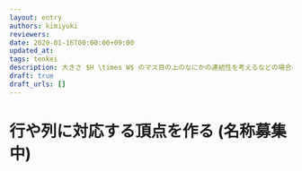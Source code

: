 ```yaml
---
layout: entry
authors: kimiyuki
reviewers:
date: 2020-01-16T00:00:00+09:00
updated_at:
tags: tenkei
description: 大きさ $H \times W$ のマス目の上のなにかの連結性を考えるなどの場合に、行と列のそれぞれに対応する $H + W$ 個の追加の頂点を考えるとうまくいくことがある。
draft: true
draft_urls: []
---
```


# 行や列に対応する頂点を作る (名称募集中)
